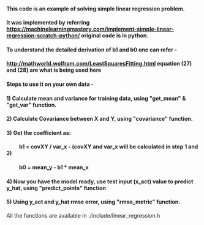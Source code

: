 ####	  This code is an example of solving simple linear regression problem.
####	  It was implemented by referring https://machinelearningmastery.com/implement-simple-linear-regression-scratch-python/ original code is in python.
####	  To understand the detailed derivation of b1 and b0 one can refer - 
####	  http://mathworld.wolfram.com/LeastSquaresFitting.html equation (27) and (28) are what is being used here

####	  Steps to use it on your own data - 
####	  1) Calculate mean and variance for training data, using "get_mean" & "get_var" function.
####	  2) Calculate Covariance between X and Y, using "covariance" function.
####	  3) Get the coefficient as:
####	  &nbsp; &nbsp; &nbsp; &nbsp; &nbsp;&nbsp;b1 = covXY / var_x - (covXY and var_x will be calculated in step 1 and 2)
####	  &nbsp; &nbsp; &nbsp; &nbsp; &nbsp;&nbsp;b0 = mean_y - b1 * mean_x
####	  4) Now you have the model ready, use test input (x_act) value to predict y_hat, using "predict_points" function
####	  5) Using y_act and y_hat rmse error, using "rmse_metric" function.

All the functions are available in ./include/linear_regression.h

